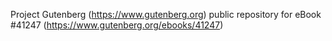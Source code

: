 Project Gutenberg (https://www.gutenberg.org) public repository for eBook #41247 (https://www.gutenberg.org/ebooks/41247)
